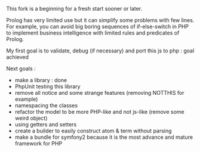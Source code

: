 This fork is a beginning for a fresh start sooner or later.

Prolog has very limited use but it can simplify some problems with few lines.
For example, you can avoid big boring sequences of if-else-switch in PHP 
to implement business intelligence with limited rules and predicates of Prolog.

My first goal is to validate, debug (if necessary) and port this js to php : goal achieved

Next goals :
* make a library : done
* PhpUnit testing this library
* remove all notice and some strange features (removing NOTTHIS for example)
* namespacing the classes
* refactor the model to be more PHP-like and not js-like (remove some weird object)
* using getters and setters
* create a builder to easily construct atom & term without parsing
* make a bundle for symfony2 because it is the most advance and mature framework for PHP

